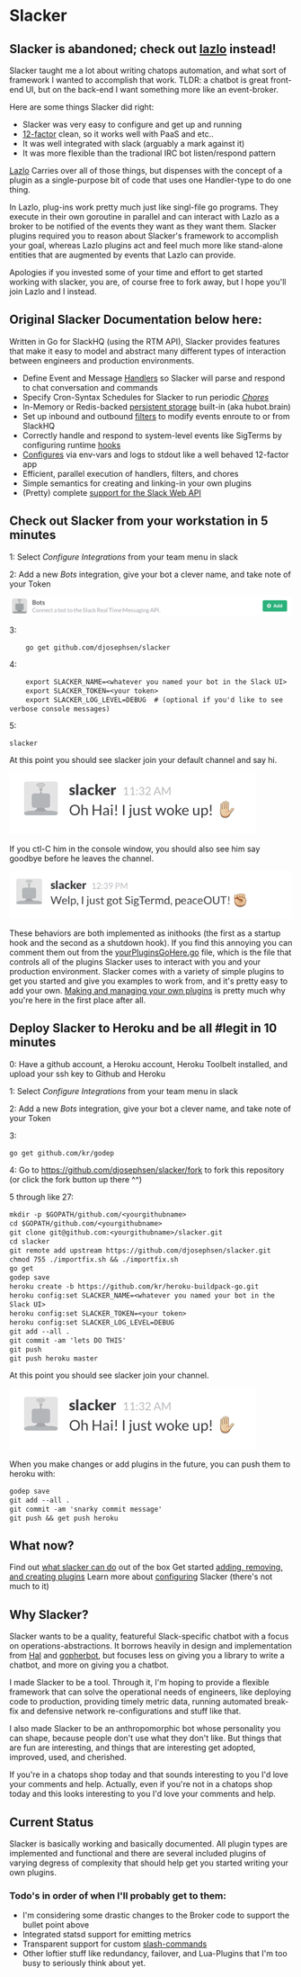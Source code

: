 # Slacker 
## Slacker is abandoned; check out [lazlo](http://github.com/djosephsen/lazlo) instead!

Slacker taught me a lot about writing chatops automation, and what sort of
framework I wanted to accomplish that work. TLDR: a chatbot is great front-end
UI, but on the back-end I want something more like an event-broker.

Here are some things Slacker did right: 

* Slacker was very easy to configure and get up and running
* [12-factor](12factor.net/) clean, so it works well with PaaS and etc..
* It was well integrated with slack (arguably a mark against it)
* It was more flexible than the tradional IRC bot listen/respond pattern

[Lazlo](http://github.com/djosephsen/lazlo) Carries over all of those things,
but dispenses with the concept of a plugin as a single-purpose bit of code that
uses one Handler-type to do one thing. 

In Lazlo, plug-ins work pretty much just like singl-file go programs. They
execute in their own goroutine in parallel and can interact with Lazlo as a
broker to be notified of the events they want as they want them. Slacker
plugins required you to reason about Slacker's framework to accomplish your
goal, whereas Lazlo plugins act and feel much more like stand-alone entities
that are augmented by events that Lazlo can provide. 

Apologies if you invested some of your time and effort to get started working
with slacker, you are, of course free to fork away, but I hope you'll join
Lazlo and I instead. 

## Original Slacker Documentation below here:

Written in Go for SlackHQ (using the RTM API), Slacker provides features that
make it easy to model and abstract many different types of interaction between
engineers and production environments. 

 * Define Event and Message [Handlers](docs/handlers.md) so Slacker will parse and respond to chat conversation and commands
 * Specify Cron-Syntax Schedules for Slacker to run periodic [*Chores*](docs/chores.md)
 * In-Memory or Redis-backed [persistent storage](docs/brain.md) built-in (aka hubot.brain)
 * Set up inbound and outbound [filters](docs/filters.md) to modify events enroute to or from SlackHQ
 * Correctly handle and respond to system-level events like SigTerms by configuring runtime [hooks](docs/hooks.md)
 * [Configures](docs/config.md) via env-vars and logs to stdout like a well behaved 12-factor app
 * Efficient, parallel execution of handlers, filters, and chores
 * Simple semantics for creating and linking-in your own plugins
 * (Pretty) complete [support for the Slack Web API](docs/api-calls.md)

## Check out Slacker from your workstation in 5 minutes

1: Select *Configure Integrations* from your team menu in slack

2: Add a new *Bots* integration, give your bot a clever name, and take note of your Token

![integration](docs/screenshots/add_bot_integration.png)

3: 
```
	go get github.com/djosephsen/slacker
```

4: 
```
	export SLACKER_NAME=<whatever you named your bot in the Slack UI>
	export SLACKER_TOKEN=<your token>
	export SLACKER_LOG_LEVEL=DEBUG  # (optional if you'd like to see verbose console messages)
```

5: 
```
slacker
```

At this point you should see slacker join your default channel and say hi. 

![hi](docs/screenshots/hi.png)

If you ctl-C him in the console window, you should also see him say goodbye
before he leaves the channel. 

![bye](docs/screenshots/bye.png)

These behaviors are both implemented as inithooks (the first as a startup hook
and the second as a shutdown hook). If you find this annoying you can comment
them out from the [yourPluginsGoHere.go](yourPluginsGoHere.go) file, which is the
file that controls all of the plugins Slacker uses to interact with you and
your production environment.  Slacker comes with a variety of simple plugins to
get you started and give you examples to work from, and it's pretty easy to add
your own. [Making and managing your own plugins](docs/plugins.md) is pretty
much why you're here in the first place after all.

## Deploy Slacker to Heroku and be all #legit in 10 minutes

0: Have a github account, a Heroku account, Heroku Toolbelt installed, and upload your ssh key to Github and Heroku

1: Select *Configure Integrations* from your team menu in slack

2: Add a new *Bots* integration, give your bot a clever name, and take note of your Token

3: 
```
go get github.com/kr/godep
```

4: Go to https://github.com/djosephsen/slacker/fork to fork this repository (or click the fork button up there ^^) 

5 through like 27:  
```
mkdir -p $GOPATH/github.com/<yourgithubname>
cd $GOPATH/github.com/<yourgithubname>
git clone git@github.com:<yourgithubname>/slacker.git
cd slacker
git remote add upstream https://github.com/djosephsen/slacker.git
chmod 755 ./importfix.sh && ./importfix.sh
go get
godep save
heroku create -b https://github.com/kr/heroku-buildpack-go.git
heroku config:set SLACKER_NAME=<whatever you named your bot in the Slack UI>
heroku config:set SLACKER_TOKEN=<your token>
heroku config:set SLACKER_LOG_LEVEL=DEBUG
git add --all .
git commit -am 'lets DO THIS'
git push
git push heroku master
```

At this point you should see slacker join your channel.

![hi](docs/screenshots/hi.png)

When you make changes or add plugins in the future, you can push them to heroku with: 

```
godep save
git add --all .
git commit -am 'snarky commit message'
git push && get push heroku
```

## What now?
Find out [what slacker can do](docs/builtins.md) out of the box
Get started [adding, removing, and creating plugins](docs/plugins.md)
Learn more about [configuring](docs/configuration.md) Slacker (there's not much to it)

## Why Slacker? 

Slacker wants to be a quality, featureful Slack-specific chatbot with a focus
on operations-abstractions. It borrows heavily in design and implementation
from [Hal](https://github.com/danryan/hal) and
[gopherbot](https://github.com/daph/gopherbot), but focuses less on giving you
a library to write a chatbot, and more on giving you a chatbot.

I made Slacker to be a tool. Through it, I'm hoping to provide a flexible
framework that can solve the operational needs of engineers, like deploying
code to production, providing timely metric data, running automated break-fix
and defensive network re-configurations and stuff like that.  

I also made Slacker to be an anthropomorphic bot whose personality you can
shape, because people don't use what they don't like. But things that are fun
are interesting, and things that are interesting get adopted, improved, used,
and cherished.

If you're in a chatops shop today and that sounds interesting to you I'd love
your comments and help. Actually, even if you're not in a chatops shop today
and this looks interesting to you I'd love your comments and help. 

## Current Status

Slacker is basically working and basically documented. All plugin types are
implemented and functional and there are several included plugins of varying
degress of complexity that should help get you started writing your own
plugins. 

### Todo's in order of when I'll probably get to them: 

* I'm considering some drastic changes to the Broker code to support the bullet point above
* Integrated statsd support for emitting metrics
* Transparent support for custom [slash-commands](https://dbgone.slack.com/services/new/slash-commands)
* Other loftier stuff like redundancy, failover, and Lua-Plugins that I'm too
busy to seriously think about yet.
